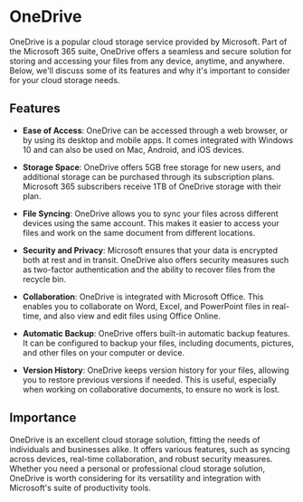 # OneDrive

OneDrive is a popular cloud storage service provided by Microsoft. Part of the Microsoft 365 suite, OneDrive offers a seamless and secure solution for storing and accessing your files from any device, anytime, and anywhere. Below, we'll discuss some of its features and why it's important to consider for your cloud storage needs.

## Features

- **Ease of Access**: OneDrive can be accessed through a web browser, or by using its desktop and mobile apps. It comes integrated with Windows 10 and can also be used on Mac, Android, and iOS devices.

- **Storage Space**: OneDrive offers 5GB free storage for new users, and additional storage can be purchased through its subscription plans. Microsoft 365 subscribers receive 1TB of OneDrive storage with their plan.

- **File Syncing**: OneDrive allows you to sync your files across different devices using the same account. This makes it easier to access your files and work on the same document from different locations.

- **Security and Privacy**: Microsoft ensures that your data is encrypted both at rest and in transit. OneDrive also offers security measures such as two-factor authentication and the ability to recover files from the recycle bin.

- **Collaboration**: OneDrive is integrated with Microsoft Office. This enables you to collaborate on Word, Excel, and PowerPoint files in real-time, and also view and edit files using Office Online.

- **Automatic Backup**: OneDrive offers built-in automatic backup features. It can be configured to backup your files, including documents, pictures, and other files on your computer or device.

- **Version History**: OneDrive keeps version history for your files, allowing you to restore previous versions if needed. This is useful, especially when working on collaborative documents, to ensure no work is lost.

## Importance

OneDrive is an excellent cloud storage solution, fitting the needs of individuals and businesses alike. It offers various features, such as syncing across devices, real-time collaboration, and robust security measures. Whether you need a personal or professional cloud storage solution, OneDrive is worth considering for its versatility and integration with Microsoft's suite of productivity tools.